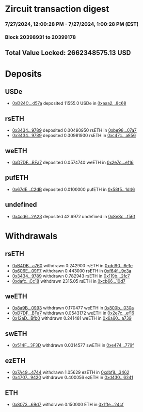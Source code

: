 # Zircuit transaction digest
### 7/27/2024, 12:00:28 PM - 7/27/2024, 1:00:28 PM (EST)
### Block 20398931 to 20399178

## Total Value Locked: 2662348575.13 USD

# Deposits
## USDe
- [0xD24C...d57a](https://etherscan.io/address/0xD24Cfe2d0fa81369ca6291c28ac5426e16B6d57a) deposited 11555.0 USDe in [0xaaa2...8c68](https://etherscan.io/tx/0xD24Cfe2d0fa81369ca6291c28ac5426e16B6d57a)
## rsETH
- [0x3434...9789](https://etherscan.io/address/0x34349c5569e7B846c3558961552D2202760A9789) deposited 0.00490950 rsETH in [0xbe98...07a7](https://etherscan.io/tx/0x34349c5569e7B846c3558961552D2202760A9789)
- [0x3434...9789](https://etherscan.io/address/0x34349c5569e7B846c3558961552D2202760A9789) deposited 0.00981900 rsETH in [0xc47c...a856](https://etherscan.io/tx/0x34349c5569e7B846c3558961552D2202760A9789)
## weETH
- [0xD7DF...BFa7](https://etherscan.io/address/0xD7DF7E085214743530afF339aFC420c7c720BFa7) deposited 0.0574740 weETH in [0x2e7c...ef16](https://etherscan.io/tx/0xD7DF7E085214743530afF339aFC420c7c720BFa7)
## pufETH
- [0x67dE...C2dB](https://etherscan.io/address/0x67dE4F7c4562acBe4803FC812c921B0b62cFC2dB) deposited 0.0100000 pufETH in [0x58f5...1d46](https://etherscan.io/tx/0x67dE4F7c4562acBe4803FC812c921B0b62cFC2dB)
## undefined
- [0x4cd6...2A23](https://etherscan.io/address/0x4cd6B970F42B41Ee58c2e4B7aB99863d5AE52A23) deposited 42.6972 undefined in [0x8e8c...f56f](https://etherscan.io/tx/0x4cd6B970F42B41Ee58c2e4B7aB99863d5AE52A23)
# Withdrawals
## rsETH
- [0xB4DB...a760](https://etherscan.io/address/0xB4DBc5464345Dd85562955C6c5184abDe1bBa760) withdrawn 0.242900 rsETH in [0xdd90...6e1e](https://etherscan.io/tx/0xB4DBc5464345Dd85562955C6c5184abDe1bBa760)
- [0x606E...09F7](https://etherscan.io/address/0x606E5C87Bbc79acdA137E958C0c1716A81c609F7) withdrawn 0.443000 rsETH in [0xf64f...9c3a](https://etherscan.io/tx/0x606E5C87Bbc79acdA137E958C0c1716A81c609F7)
- [0x3434...9789](https://etherscan.io/address/0x34349c5569e7B846c3558961552D2202760A9789) withdrawn 0.782943 rsETH in [0x119b...2fc7](https://etherscan.io/tx/0x34349c5569e7B846c3558961552D2202760A9789)
- [0xdafc...Cc18](https://etherscan.io/address/0xdafcA7a5E3B67b8f36C1FdD7691eD85bbB54Cc18) withdrawn 2315.05 rsETH in [0xcb66...10d7](https://etherscan.io/tx/0xdafcA7a5E3B67b8f36C1FdD7691eD85bbB54Cc18)
## weETH
- [0x8a9B...0993](https://etherscan.io/address/0x8a9B89dcC94cA255eB9A8CCB871bA71639440993) withdrawn 0.170477 weETH in [0x800b...030a](https://etherscan.io/tx/0x8a9B89dcC94cA255eB9A8CCB871bA71639440993)
- [0xD7DF...BFa7](https://etherscan.io/address/0xD7DF7E085214743530afF339aFC420c7c720BFa7) withdrawn 0.0543172 weETH in [0x2e7c...ef16](https://etherscan.io/tx/0xD7DF7E085214743530afF339aFC420c7c720BFa7)
- [0x12aD...Bfb0](https://etherscan.io/address/0x12aD964857814E29D7B3267db7A99e24e25eBfb0) withdrawn 0.241481 weETH in [0x6a60...a739](https://etherscan.io/tx/0x12aD964857814E29D7B3267db7A99e24e25eBfb0)
## swETH
- [0x514F...3F3D](https://etherscan.io/address/0x514F82eB40bAf385a5Aa5817EdE5b9B1F99D3F3D) withdrawn 0.0314577 swETH in [0xe474...779f](https://etherscan.io/tx/0x514F82eB40bAf385a5Aa5817EdE5b9B1F99D3F3D)
## ezETH
- [0x7A49...4744](https://etherscan.io/address/0x7A493Be5c2ce014cD049Bf178a1ac0Db1B434744) withdrawn 1.05629 ezETH in [0xdbf8...3462](https://etherscan.io/tx/0x7A493Be5c2ce014cD049Bf178a1ac0Db1B434744)
- [0x4707...9420](https://etherscan.io/address/0x47075f3B3F050AeCc57d2ea923F10Ea77fC59420) withdrawn 0.400056 ezETH in [0xd430...6341](https://etherscan.io/tx/0x47075f3B3F050AeCc57d2ea923F10Ea77fC59420)
## ETH
- [0x8073...6Bd7](https://etherscan.io/address/0x807390770F1521f47fa8A8cAB4159bE20b796Bd7) withdrawn 0.150000 ETH in [0x1ffe...24cf](https://etherscan.io/tx/0x807390770F1521f47fa8A8cAB4159bE20b796Bd7)
